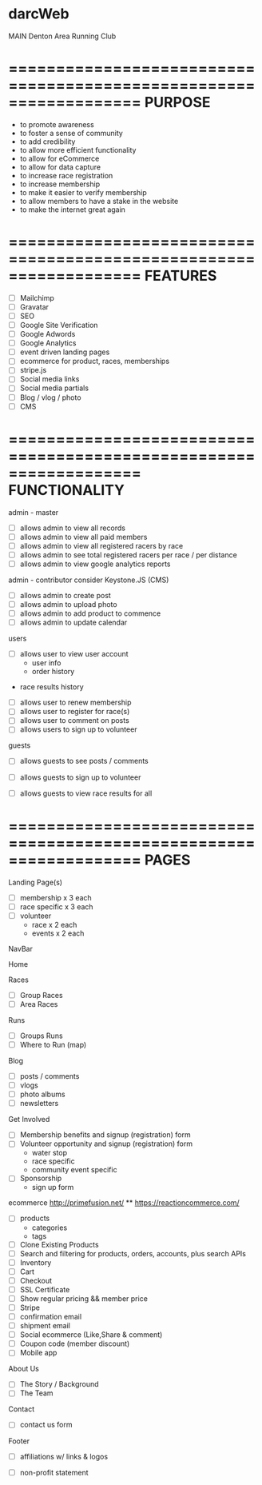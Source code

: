 # darcWeb

MAIN
Denton Area Running Club


==================================================================
PURPOSE
==================================================================
- to promote awareness
- to foster a sense of community
- to add credibility
- to allow more efficient functionality
- to allow for eCommerce
- to allow for data capture
- to increase race registration
- to increase membership 
- to make it easier to verify membership
- to allow members to have a stake in the website
- to make the internet great again


==================================================================
FEATURES
==================================================================

- [ ] Mailchimp
- [ ] Gravatar
- [ ] SEO
- [ ] Google Site Verification
- [ ] Google Adwords
- [ ] Google Analytics
- [ ] event driven landing pages
- [ ] ecommerce for product, races, memberships
- [ ] stripe.js
- [ ] Social media links
- [ ] Social media partials
- [ ] Blog / vlog / photo 
- [ ] CMS

==================================================================
FUNCTIONALITY
==================================================================

admin - master
- [ ] allows admin to view all records 
- [ ] allows admin to view all paid members
- [ ] allows admin to view all registered racers by race
- [ ] allows admin to see total registered racers per race / per distance
- [ ] allows admin to view google analytics reports

admin - contributor
consider Keystone.JS (CMS)
- [ ] allows admin to create post
- [ ] allows admin to upload photo
- [ ] allows admin to add product to commence
- [ ] allows admin to update calendar 

users
- [ ] allows user to view user account
	- user info
	- order history
- race results history
- [ ] allows user to renew membership
- [ ] allows user to register for race(s)
- [ ] allows user to comment on posts
- [ ] allows users to sign up to volunteer

guests
- [ ] allows guests to see posts / comments
- [ ] allows guests to sign up to volunteer
- [ ] allows guests to view race results for all


==================================================================
PAGES
==================================================================

Landing Page(s)
- [ ] membership x 3 each
- [ ] race specific x 3 each
- [ ] volunteer
	- race x 2 each
	- events x 2 each

NavBar

Home 

Races
- [ ] Group Races
- [ ] Area Races

Runs
- [ ] Groups Runs
- [ ] Where to Run (map)

Blog
- [ ] posts / comments
- [ ] vlogs
- [ ] photo albums 
- [ ] newsletters 

Get Involved
- [ ] Membership benefits and signup (registration) form
- [ ] Volunteer opportunity and signup (registration) form
	- water stop
	- race specific
	- community event specific
- [ ] Sponsorship
	- sign up form

ecommerce
http://primefusion.net/ **
https://reactioncommerce.com/

- [ ] products
	- categories
	- tags
- [ ] Clone Existing Products
- [ ] Search and filtering for products, orders, accounts, plus search APIs
- [ ] Inventory
- [ ] Cart
- [ ] Checkout
- [ ] SSL Certificate
- [ ] Show regular pricing && member price
- [ ] Stripe
- [ ] confirmation email
- [ ] shipment email 
- [ ] Social ecommerce (Like,Share & comment)
- [ ] Coupon code (member discount)
- [ ] Mobile app

About Us
- [ ] The Story / Background
- [ ] The Team

Contact
- [ ] contact us form

Footer
- [ ] affiliations w/ links & logos
- [ ] non-profit statement


